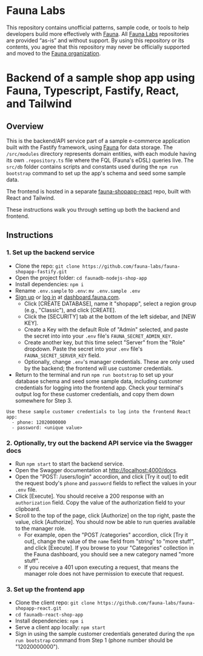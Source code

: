 # Fauna Labs

This repository contains unofficial patterns, sample code, or tools to help developers build more effectively with [Fauna][fauna]. All [Fauna Labs][fauna-labs] repositories are provided “as-is” and without support. By using this repository or its contents, you agree that this repository may never be officially supported and moved to the [Fauna organization][fauna-organization].

[fauna]: https://www.fauna.com/
[fauna-labs]: https://github.com/fauna-labs
[fauna-organization]: https://github.com/fauna

# Backend of a sample shop app using Fauna, Typescript, Fastify, React, and Tailwind 

## Overview

This is the backend/API service part of a sample e-commerce application built with the Fastify framework, using [Fauna](http://fauna.com/) for data storage. The `/src/modules` directory represents domain entities, with each module having its own `.repository.ts` file where the FQL (Fauna's eDSL) queries live. The `src/db` folder contains scripts and constants used during the `npm run bootstrap` command to set up the app's schema and seed some sample data.

The frontend is hosted in a separate [fauna-shopapp-react](https://github.com/fauna-labs/fauna-shopapp-react) repo, built with React and Tailwind.

These instructions walk you through setting up both the backend and frontend.

## Instructions

### 1. Set up the backend service
* Clone the repo: `git clone https://github.com/fauna-labs/fauna-shopapp-fastify.git`
* Open the project folder: `cd faunadb-nodejs-shop-app`
* Install dependencies: `npm i`
* Rename `.env.sample` to `.env`: `mv .env.sample .env`
* [Sign up](https://dashboard.fauna.com/accounts/register) or [log in](https://dashboard.fauna.com/accounts/login) at [dashboard.fauna.com](https://dashboard.fauna.com/accounts/register).
  * Click [CREATE DATABASE], name it "shopapp", select a region group (e.g., "Classic"), and click [CREATE].
  * Click the [SECURITY] tab at the bottom of the left sidebar, and [NEW KEY].
  * Create a Key with the default Role of "Admin" selected, and paste the secret into into your `.env` file's `FAUNA_SECRET_ADMIN_KEY`.
  * Create another key, but this time select "Server" from the "Role" dropdown. Paste the secret into your `.env` file's `FAUNA_SECRET_SERVER_KEY` field.
  * Optionally, change `.env`'s manager credentials. These are only used by the backend; the frontend will use customer credentials.
* Return to the terminal and run `npm run bootstrap` to set up your database schema and seed some sample data, including customer credentials for logging into the frontend app. Check your terminal's output log for these customer credentials, and copy them down somewhere for Step 3.

```
Use these sample customer credentials to log into the frontend React app:
  - phone: 12020000000
  - password: <unique value>
```

### 2. Optionally, try out the backend API service via the Swagger docs

* Run `npm start` to start the backend service.
* Open the Swagger documentation at [http://localhost:4000/docs](http://localhost:4000/docs).
* Open the "POST: /users/login" accordion, and click [Try it out] to edit the request body's `phone` and `password` fields to reflect the values in your `.env` file.
* Click [Execute]. You should receive a 200 response with an `authorization` field. Copy the value of the authorization field to your clipboard.
* Scroll to the top of the page, click [Authorize] on the top right, paste the value, click [Authorize]. You should now be able to run queries available to the manager role.
  * For example, open the "POST /categories" accordion, click [Try it out], change the value of the `name` field from "string" to "more stuff", and click [Execute]. If you browse to your "Categories" collection in the Fauna dashboard, you should see a new category named "more stuff".
  * If you receive a 401 upon executing a request, that means the manager role does not have permission to execute that request.

### 3. Set up the frontend app
* Clone the client repo: `git clone https://github.com/fauna-labs/fauna-shopapp-react.git`
* `cd faunadb-react-shop-app`
* Install dependencies: `npm i`
* Serve a client app locally: `npm start`
* Sign in using the sample customer credentials generated during the `npm run bootstrap` command from Step 1 (phone number should be "12020000000").
